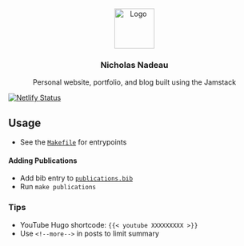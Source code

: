 <br />
<p align="center">
<a href="https://github.com/nnadeau/nicholasnadeau-me">
<img src="https://raw.githubusercontent.com/nnadeau/nicholasnadeau-me/master/assets/images/logo.png" alt="Logo" width="80" height="80">
</a>

<h3 align="center">Nicholas Nadeau</h3>

<p align="center">
Personal website, portfolio, and blog built using the Jamstack
</p>
</p>


[![Netlify Status](https://api.netlify.com/api/v1/badges/96cf62a7-5c7d-4610-b84f-de0afc34773c/deploy-status)](https://app.netlify.com/sites/competent-panini-00973b/deploys)

## Usage

- See the [`Makefile`](./Makefile) for entrypoints

#### Adding Publications

- Add bib entry to [`publications.bib`](publications.bib)
- Run `make publications`

### Tips

- YouTube Hugo shortcode: `{{< youtube XXXXXXXXX >}}`
- Use `<!--more-->` in posts to limit summary
